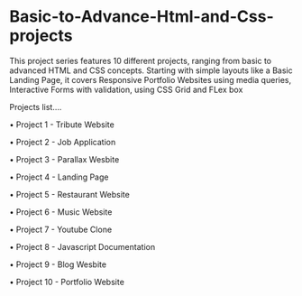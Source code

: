 # Basic-to-Advance-Html-and-Css-projects
This project series features 10 different projects, ranging from basic to advanced HTML and CSS concepts. Starting with simple layouts like a Basic Landing Page, it covers Responsive Portfolio Websites using media queries, Interactive Forms with validation, using CSS Grid and FLex box

Projects list....

•	Project 1 - Tribute Website

•	Project 2 - Job Application

•	Project 3 - Parallax Wesbite

•	Project 4 - Landing Page

•	Project 5 - Restaurant Website

•	Project 6 - Music Website

•	Project 7 - Youtube Clone

•	Project 8 - Javascript Documentation

•	Project 9 - Blog Wesbite

•	Project 10 - Portfolio Website
